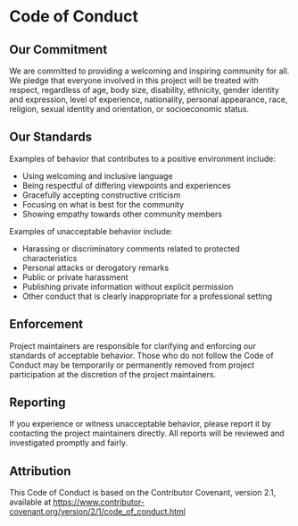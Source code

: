# Code of Conduct

## Our Commitment

We are committed to providing a welcoming and inspiring community for all. We pledge that everyone involved in this project will be treated with respect, regardless of age, body size, disability, ethnicity, gender identity and expression, level of experience, nationality, personal appearance, race, religion, sexual identity and orientation, or socioeconomic status.

## Our Standards

Examples of behavior that contributes to a positive environment include:

- Using welcoming and inclusive language
- Being respectful of differing viewpoints and experiences
- Gracefully accepting constructive criticism
- Focusing on what is best for the community
- Showing empathy towards other community members

Examples of unacceptable behavior include:

- Harassing or discriminatory comments related to protected characteristics
- Personal attacks or derogatory remarks
- Public or private harassment
- Publishing private information without explicit permission
- Other conduct that is clearly inappropriate for a professional setting

## Enforcement

Project maintainers are responsible for clarifying and enforcing our standards of acceptable behavior. Those who do not follow the Code of Conduct may be temporarily or permanently removed from project participation at the discretion of the project maintainers.

## Reporting

If you experience or witness unacceptable behavior, please report it by contacting the project maintainers directly. All reports will be reviewed and investigated promptly and fairly.

## Attribution

This Code of Conduct is based on the Contributor Covenant, version 2.1, available at https://www.contributor-covenant.org/version/2/1/code_of_conduct.html
